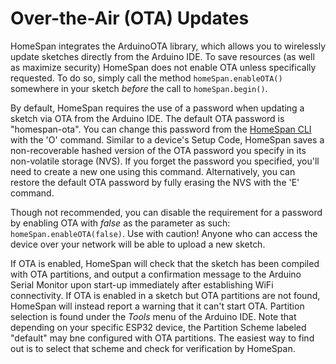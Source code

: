 # Over-the-Air (OTA) Updates

HomeSpan integrates the ArduinoOTA library, which allows you to wirelessly update sketches directly from the Arduino IDE.  To save resources (as well as maximize security) HomeSpan does not enable OTA unless specifically requested.  To do so, simply call the method `homeSpan.enableOTA()` somewhere in your sketch *before* the call to `homeSpan.begin()`.

By default, HomeSpan requires the use of a password when updating a sketch via OTA from the Arduino IDE.  The default OTA password is "homespan-ota".  You can change this password from the [HomeSpan CLI](CLI.md) with the 'O' command.  Similar to a device's Setup Code, HomeSpan saves a non-recoverable hashed version of the OTA password you specify in its non-volatile storage (NVS).  If you forget the password you specified, you'll need to create a new one using this command. Alternatively, you can restore the default OTA password by fully erasing the NVS with the 'E' command.

Though not recommended, you can disable the requirement for a password by enabling OTA with *false* as the parameter as such: `homeSpan.enableOTA(false)`.  Use with caution!  Anyone who can access the device over your network will be able to upload a new sketch.

If OTA is enabled, HomeSpan will check that the sketch has been compiled with OTA partitions, and output a confirmation message to the Arduino Serial Monitor upon start-up immediately after establishing WiFi connectivity.  If OTA is enabled in a sketch but OTA partitions are not found, HomeSpan will instead report a warning that it can't start OTA.  Partition selection is found under the *Tools* menu of the Arduino IDE.  Note that depending on your specific ESP32 device, the Partition Scheme labeled "default" may bne configured with OTA partitions.  The easiest way to find out is to select that scheme and check for verification by HomeSpan.


